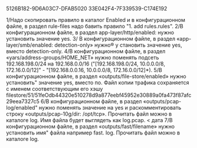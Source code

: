 5126B182-9D6A03C7-DFAB5020
33E042F4-7F339539-C174E192


1/Надо скопировать правило в каталог Enabled и в конфигурационном файле, в раздел rule-files надо бавить правило "1. add rules.rules".
2/В конфигурационном файле, в раздел арр-layer/http/enabled: нужно установить значение yes.
3/ В конфигурационном файле, в раздел «арр-layer/smb/enabled: detection-only» нужно® у становить значение yes, вместо detection-only.
4/В конфигурационном файле, в раздел «yars/address-groups/HOME_NET» нужно поменять подсеть 192.168.198.0/24 на 192.168.0.0/16 ("[192.168.198.0/24, 10.0.0.0/8,
172.16.0.0/12]" - "[192.168.0.0.16, 10.0.0.0/8, 172.16.0.0/12]*).
5/В конфигурационном файле, в раздел «outputs/file-store/enabled» нужно установить" значение yes, вместо по. Файл копии трафика сохраняется с именем соответствующим его
хэшу filestore/51/51feOdb44320e510278d9a877eebf45952e30889a0fa473f87afc29eea7327c5
6/В конфигурационном файле, в раздел «outputs/pcap-log/enabled" нужно поменять значение на yes и раскомментировать строку «outputs/pcap-10g/dir: /opt/tcp». Прочитать файл можно в каталоге log. Имя файла будет выглядеть как log.pcap. < дата
7/В конфигурационном файле, в раздел «outputs/fast/filename» нужно установить имя" файла например fast. log. Прочитать файл можно в каталоге log.
